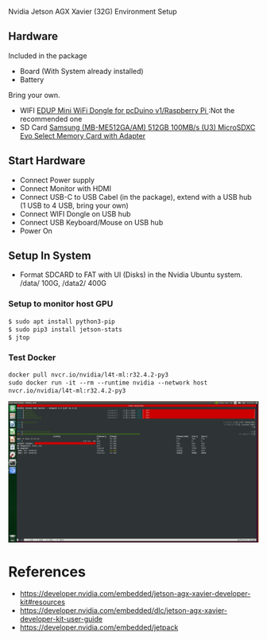 Nvidia Jetson AGX Xavier (32G) Environment Setup

## Hardware

Included in the package
- Board (With System already installed)
- Battery

Bring your own.
- WIFI [EDUP Mini WiFi Dongle for pcDuino v1/Raspberry Pi
](https://www.amazon.com/gp/product/B00JXP7QAA/ref=ppx_yo_dt_b_search_asin_title?ie=UTF8&psc=1)  :Not the recommended one
- SD Card [Samsung (MB-ME512GA/AM) 512GB 100MB/s (U3) MicroSDXC Evo Select Memory Card with Adapter
](https://www.amazon.com/gp/product/B07MKSGZM6/ref=ppx_yo_dt_b_asin_title_o01_s00?ie=UTF8&psc=1)

## Start Hardware

- Connect Power supply
- Connect Monitor with HDMI
- Connect USB-C to USB Cabel (in the package), extend with a USB hub (1 USB to 4 USB, bring your own)
- Connect WIFI Dongle on USB hub
- Connect USB Keyboard/Mouse on USB hub
- Power On

## Setup In System
- Format SDCARD to FAT with UI (Disks) in the Nvidia Ubuntu system.  /data/ 100G, /data2/ 400G

### Setup to monitor host GPU

```
$ sudo apt install python3-pip
$ sudo pip3 install jetson-stats
$ jtop
```

### Test Docker

```
docker pull nvcr.io/nvidia/l4t-ml:r32.4.2-py3
sudo docker run -it --rm --runtime nvidia --network host nvcr.io/nvidia/l4t-ml:r32.4.2-py3
```

![jtop](res/jtop.png)

# References
- https://developer.nvidia.com/embedded/jetson-agx-xavier-developer-kit#resources
- https://developer.nvidia.com/embedded/dlc/jetson-agx-xavier-developer-kit-user-guide
- https://developer.nvidia.com/embedded/jetpack
